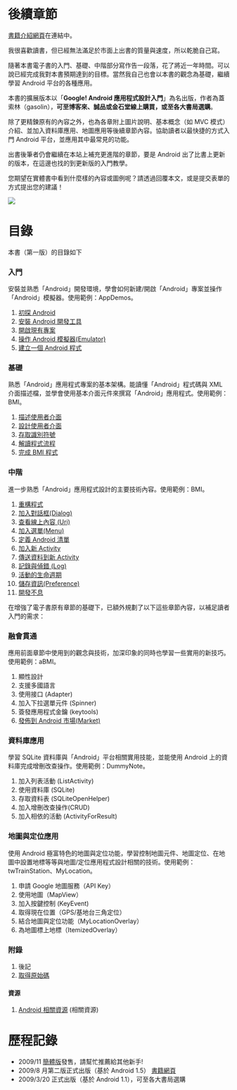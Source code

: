# 後續章節 #

[書籍介紹網頁](http://sites.google.com/site/gasodroid)在連結中。

我很喜歡讀書，但已經無法滿足於市面上出書的質量與速度，所以乾脆自己寫。

隨著本書電子書的入門、基礎、中階部分寫作告一段落，花了將近一年時間。可以說已經完成我對本書預期達到的目標。當然我自己也會以本書的觀念為基礎，繼續學習 Android 平台的各種應用。

本書的擴展版本以「**Google! Android 應用程式設計入門**」為名出版，作者為蓋索林（gasolin），**可至博客來、誠品或金石堂線上購買，或至各大書局選購**。

除了更精鍊原有的內容之外，也為各章附上圖片說明、基本概念（如 MVC 模式）介紹、並加入資料庫應用、地圖應用等後續章節內容。協助讀者以最快捷的方式入門 Android 平台，並應用其中最常見的功能。

出書後筆者仍會繼續在本站上補充更進階的章節，要是 Android 出了比書上更新的版本，在這邊也找的到更新版的入門教學。

您期望在實體書中看到什麼樣的內容或圖例呢？請透過回覆本文，或是提交表單的方式提出您的建議！

[![](https://www.paypal.com/en_US/i/btn/btn_donateCC_LG.gif)](https://www.paypal.com/cgi-bin/webscr?cmd=_s-xclick&hosted_button_id=V69PVW95S8QVC)

# 目錄 #

本書（第一版）的目錄如下

### 入門 ###
安裝並熟悉「Android」開發環境，學會如何新建/開啟「Android」專案並操作「Android」模擬器。使用範例：AppDemos。

  1. [初探 Android](IntroAndroid.md)
  1. [安裝 Android 開發工具](InstallAndroid.md)
  1. [開啟現有專案](OpenProject.md)
  1. [操作 Android 模擬器(Emulator)](PlayEmulator.md)
  1. [建立一個 Android 程式](ReadSource.md)

### 基礎 ###
熟悉「Android」應用程式專案的基本架構。能讀懂「Android」程式碼與 XML 介面描述檔，並學會使用基本介面元件來撰寫「Android」應用程式。使用範例：BMI。

  1. [描述使用者介面](AndroidUI.md)
  1. [設計使用者介面](BmiUI.md)
  1. [存取識別符號](XmlR.md)
  1. [解讀程式流程](AndroidLogic.md)
  1. [完成 BMI 程式](BmiLogic.md)

### 中階 ###
進一步熟悉「Android」應用程式設計的主要技術內容。使用範例：BMI。

  1. [重構程式](BmiRefactor.md)
  1. [加入對話框(Dialog)](AndroidDialog.md)
  1. [查看線上內容 (Uri)](AndroidUrl.md)
  1. [加入選單(Menu)](AndroidMenu.md)
  1. [定義 Android 清單](AndroidManifest.md)
  1. [加入新 Activity](AndroidActivity.md)
  1. [傳送資料到新 Activity](AndroidIntent.md)
  1. [記錄與偵錯 (Log)](AndroidDebug.md)
  1. [活動的生命週期](LifeCycle.md)
  1. [儲存資訊(Preference)](AndroidPreference.md)
  1. [開發不息](NeverEnd.md)

在增強了電子書原有章節的基礎下，已額外規劃了以下這些章節內容，以補足讀者入門的需求：

### 融會貫通 ###
應用前面章節中使用到的觀念與技術，加深印象的同時也學習一些實用的新技巧。使用範例：aBMI。

  1. 顯性設計
  1. 支援多國語言
  1. 使用接口 (Adapter)
  1. 加入下拉選單元件 (Spinner)
  1. 簽發應用程式金鑰 (keytools)
  1. [發佈到 Android 市場(Market)](AndroidMarket.md)

### 資料庫應用 ###
學習 SQLite 資料庫與「Android」平台相關實用技能，並能使用 Android 上的資料庫完成增刪改查操作。使用範例：DummyNote。

  1. 加入列表活動 (ListActivity)
  1. 使用資料庫 (SQLite)
  1. 存取資料表 (SQLiteOpenHelper)
  1. 加入增刪改查操作(CRUD)
  1. 加入相依的活動 (ActivityForResult)

### 地圖與定位應用 ###
使用 Android 極富特色的地圖與定位功能，學習控制地圖元件、地圖定位、在地圖中設置地標等等與地圖/定位應用程式設計相關的技術。使用範例：twTrainStation、MyLocation。

  1. 申請 Google 地圖服務（API Key）
  1. 使用地圖（MapView）
  1. 加入按鍵控制 (KeyEvent)
  1. 取得現在位置（GPS/基地台三角定位）
  1. 結合地圖與定位功能（MyLocationOverlay）
  1. 為地圖標上地標（ItemizedOverlay）

### 附錄 ###

  1. 後記
  1. [取得原始碼](GetSource.md)

#### 資源 ####
  1. [Android 相關資源](AndroidResource.md) (相關資源)

# 歷程記錄 #

  * 2009/11 [簡體版](http://www.china-pub.com/48756)發售，請幫忙推薦給其他新手!
  * 2009/8 月第二版正式出版（基於 Android 1.5） [書籍網頁](http://sites.google.com/site/gasodroid/Home/androidentry2)
  * 2009/3/20 正式出版（基於 Android 1.1），可至各大書局選購